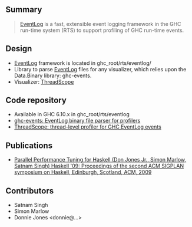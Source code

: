 ## Summary

> [EventLog](event-log) is a fast, extensible event logging framework in the GHC run-time system (RTS) to support profiling of GHC run-time events. 

## Design

- [EventLog](event-log) framework is located in ghc_root/rts/eventlog/
- Library to parse [EventLog](event-log) files for any visualizer, which relies upon the Data.Binary library: ghc-events.
- Visualizer: [ ThreadScope](http://raintown.org/?page_id=132)

## Code repository

- Available in GHC 6.10.x in ghc_root/rts/eventlog
- [ ghc-events: EventLog binary file parser for profilers](http://code.haskell.org/ghc-events)
- [ ThreadScope: thread-level profiler for GHC EventLog events](http://code.haskell.org/ThreadScope/)

## Publications

- [ Parallel Performance Tuning for Haskell (Don Jones Jr., Simon Marlow, Satnam Singh) Haskell '09: Proceedings of the second ACM SIGPLAN symposium on Haskell, Edinburgh, Scotland, ACM, 2009](http://www.haskell.org/~simonmar/bib/threadscope-09_abstract.html)

## Contributors

- Satnam Singh
- Simon Marlow
- Donnie Jones \<donnie@…\>
